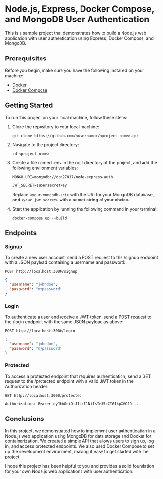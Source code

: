 # Node.js, Express, Docker Compose, and MongoDB User Authentication

This is a sample project that demonstrates how to build a Node.js web application with user authentication using Express, Docker Compose, and MongoDB.

## Prerequisites

Before you begin, make sure you have the following installed on your machine:

- [Docker](https://www.docker.com/)
- [Docker Compose](https://docs.docker.com/compose/install/)

## Getting Started

To run this project on your local machine, follow these steps:

1. Clone the repository to your local machine:

    `git clone https://github.com/<username>/<project-name>.git`

2. Navigate to the project directory:

    `cd <project-name>`

3. Create a file named .env in the root directory of the project, and add the following environment variables:

    `MONGO_URI=mongodb://db:27017/node-express-auth`

    `JWT_SECRET=supersecretkey`

    Replace `<your-mongodb-uri>` with the URI for your MongoDB database, and `<your-jwt-secret>` with a secret string of your choice.

4. Start the application by running the following command in your terminal:

    `docker-compose up --build`

## Endpoints

### Signup

To create a new user account, send a POST request to the /signup endpoint with a JSON payload containing a username and password:

`POST http://localhost:3000/signup`
```json
{
  "username": "johndoe",
  "password": "mypassword"
}
```
### Login

To authenticate a user and receive a JWT token, send a POST request to the /login endpoint with the same JSON payload as above:

`POST http://localhost:3000/login`

```json
{
  "username": "johndoe",
  "password": "mypassword"
}
```

### Protected

To access a protected endpoint that requires authentication, send a GET request to the /protected endpoint with a valid JWT token in the Authorization header:

`GET http://localhost:3000/protected`

`Authorization: Bearer eyJhbGciOiJIUzI1NiIsInR5cCI6IkpXVCJ9...`

## Conclusions

In this project, we demonstrated how to implement user authentication in a Node.js web application using MongoDB for data storage and Docker for containerization. We created a simple API that allows users to sign up, log in, and access protected endpoints. We also used Docker Compose to set up the development environment, making it easy to get started with the project.

I hope this project has been helpful to you and provides a solid foundation for your own Node.js web applications with user authentication.